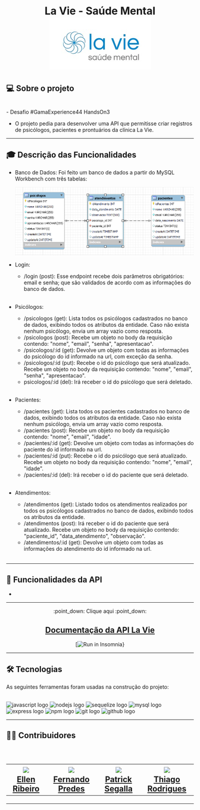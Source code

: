 <h1 align=center> La Vie - Saúde Mental </hi> <br>

<img src="./docs/LaVie.jpeg" alt="LaVie">

## 💻 Sobre o projeto

<br>
- Desafio #GamaExperience44 HandsOn3

- O projeto pedia para desenvolver uma API que permitisse criar registros de psicólogos, pacientes e prontuários da clínica La Vie.

---

## :mortar_board: Descrição das Funcionalidades

- Banco de Dados:
  Foi feito um banco de dados a partir do MySQL Workbench com três tabelas:

  <img src="./docs/DER.png" alt="DER">

  <br>

- Login: 
    - /login (post): Esse endpoint recebe dois parâmetros obrigatórios: email e senha; que são validados de acordo com as informações do banco de dados.
  
  <br>

- Psicólogos:
    - /psicologos (get): Lista todos os psicólogos cadastrados no banco de dados, exibindo todos os atributos da entidade. Caso não exista nenhum psicólogo, envia um array vazio como resposta.
    - /psicologos (post): Recebe um objeto no body da requisição contendo: "nome", "email", "senha", "apresentacao".
    - /psicologos/:id (get): Devolve um objeto com todas as informações do psicólogo do id informado na url, com exceção da senha. 
    - /psicologos/:id (put): Recebe o id do psicólogo que será atualizado. Recebe um objeto no body da requisição contendo: "nome", "email", "senha", "apresentacao".
    - psicologos/:id (del): Irá receber o id do psicólogo que será deletado.
  
  <br>

- Pacientes: 
    - /pacientes (get): Lista todos os pacientes cadastrados no banco de dados, exibindo todos os atributos da entidade. Caso não exista nenhum psicólogo, envia um array vazio como resposta.
    - /pacientes (post): Recebe um objeto no body da requisição contendo: "nome", "email", "idade".
    - /pacientes/:id (get): Devolve um objeto com todas as informações do paciente do id informado na url.
    - /pacientes/:id (put): Recebe o id do psicólogo que será atualizado. Recebe um objeto no body da requisição contendo: "nome", "email", "idade".
    - /pacientes/:id (del): Irá receber o id do paciente que será deletado.
  
  <br>

- Atendimentos:
    - /atendimentos (get): Listado todos os atendimentos realizados por todos os psicólogos cadastrados no banco de dados, exibindo todos os atributos da entidade.
    - /atendimentos (post): Irá receber o id do paciente que será atualizado. Recebe um objeto no body  da requisição contendo: "paciente_id", "data_atendimento", "observação".
    - /atendimentos/:id (get): Devolve um objeto com todas as informações do atendimento do id informado na url.
 
  <br>

---

## :file_folder: Funcionalidades da API

- 

---

<div align="center">
<p>:point_down: Clique aqui :point_down:  </p> 
 <h2> <a href="" >  Documentação da API La Vie</a>  </h2>

[![Run in Insomnia}]()

</div>

---


## 🛠 Tecnologias

As seguintes ferramentas foram usadas na construção do projeto:
<br><br>

<div align="left">
  <img src="https://cdn.jsdelivr.net/gh/devicons/devicon/icons/javascript/javascript-original.svg" height="40" width="52" alt="javascript logo"  />
  <img src="https://cdn.jsdelivr.net/gh/devicons/devicon/icons/nodejs/nodejs-original.svg" height="40" width="52" alt="nodejs logo"  />
  <img src="https://cdn.jsdelivr.net/gh/devicons/devicon/icons/sequelize/sequelize-original.svg" height="40" width="52" alt="sequelize logo"  />
  <img src="https://cdn.jsdelivr.net/gh/devicons/devicon/icons/mysql/mysql-original.svg" height="40" width="52" alt="mysql logo"  />
  <img src="https://cdn.jsdelivr.net/gh/devicons/devicon/icons/express/express-original.svg" height="40" width="52" alt="express logo"  />
  <img src="https://cdn.jsdelivr.net/gh/devicons/devicon/icons/npm/npm-original-wordmark.svg" height="40" width="52" alt="npm logo"  />
  <img src="https://cdn.jsdelivr.net/gh/devicons/devicon/icons/git/git-original.svg" height="40" width="52" alt="git logo"  />
  <img src="https://cdn.jsdelivr.net/gh/devicons/devicon/icons/github/github-original.svg" height="40" width="52" alt="github logo"  />
</div>

---

<h2> 👨‍💻 Contribuidores </h2><br>

<h2>
<table align=center>
  <tr>

   <td align="center"> <img src="https://avatars.githubusercontent.com/u/102426768?v=4" width=175/></br><a href="https://www.linkedin.com/in/ellen-ribeiro-borges-7371811bb/"> Ellen Ribeiro </a>
   </td>
   <td align="center"> <img src="https://avatars.githubusercontent.com/u/76272470?v=4"  width=175/></br><a href="https://www.linkedin.com/in/fernando-predes-b1545838/"> Fernando Predes </a>
   </td>
    <td align="center"> <img src="https://avatars.githubusercontent.com/u/100455177?v=4" width=175/> </br><a href="https://www.linkedin.com/in/patricksegalla/"> Patrick Segalla </a>
   </td>
    <td align="center"> <img src="https://avatars.githubusercontent.com/u/109247611?v=4" width=175/> </br><a href="https://www.linkedin.com/in/raphael-anizio-da-silva-0173211b8/"> Thiago Rodrigues </a>
   </td>
   
  </tr>
</table> </h2>

---
